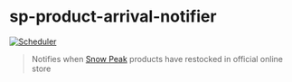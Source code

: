 # sp-product-arrival-notifier

[![Scheduler](https://github.com/instance0/sp-product-arrival-notifier/workflows/Scheduler/badge.svg)](https://github.com/instance0/sp-product-arrival-notifier/actions?query=workflow%3AScheduler)

> Notifies when [Snow Peak](https://www.snowpeak.co.jp/) products have restocked in official online store
